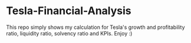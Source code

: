 # Tesla-Financial-Analysis
This repo simply shows my calculation for Tesla's growth and profitability ratio, liquidity ratio, solvency ratio and KPIs. Enjoy :)

